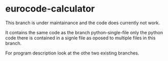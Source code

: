 # eurocode-calculator
This branch is under maintainance and the code does currently not work.

It contains the same code as the branch python-single-file only the python code
there is contained in a signle file as oposed to multiple files in this branch.

For program description look at the othe two existing branches.
